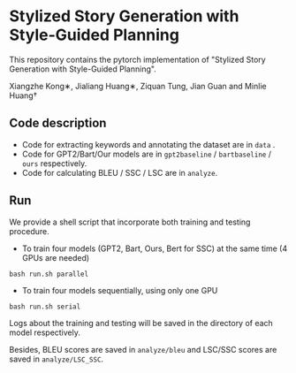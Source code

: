 # Stylized Story Generation with Style-Guided Planning

This repository contains the pytorch implementation of "Stylized Story Generation with Style-Guided Planning".

Xiangzhe Kong∗, Jialiang Huang∗, Ziquan Tung, Jian Guan and Minlie Huang†

## Code description

- Code for extracting keywords and annotating the dataset are in `data` .
- Code for GPT2/Bart/Our models are in `gpt2baseline` / `bartbaseline` / `ours` respectively.
- Code for calculating BLEU / SSC / LSC are in `analyze`.

## Run
We provide a shell script that incorporate both training and testing procedure.

- To train four models  (GPT2, Bart, Ours, Bert for SSC) at the same time (4 GPUs are needed)

```
bash run.sh parallel
```

- To train four models sequentially, using only one GPU

```
bash run.sh serial
```

Logs about the training and testing will be saved in the directory of each model respectively.

Besides, BLEU scores are saved in `analyze/bleu` and LSC/SSC scores are saved in `analyze/LSC_SSC`.